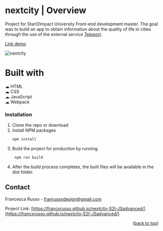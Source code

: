 # nextcity | Overview

Project for Start2Impact University Front-end development master. The goal was to build an app to obtain information about the quality of life in cities through the use of the external service <a href="https://teleport.org/">Teleport</a>.

<a href="https://francxrusso.github.io/nextcity-S2I-JSadvanced/">Link demo</a>

![nextcity](https://github.com/francxrusso/nextcity-S2I-JSAdvanced/assets/98696732/b9cfa515-1d9e-45b9-bf8d-64ba4d03e603)

# Built with

☁︎ HTML<br>
☁︎ CSS<br>
☁︎ JavaScript<br>
☁︎ Webpack<br>

### Installation

1. Clone the repo or download
2. Install NPM packages
   ```sh
   npm install
   ```
3. Build the project for production by running.
   ```sh
    npm run build
   ```
4. After the build process completes, the built files will be available in the dist folder.

## Contact

Francesca Russo - franrussodesign@gmail.com

Project Link: [https://francxrusso.github.io/nextcity-S2I-JSadvanced/](https://francxrusso.github.io/nextcity-S2I-JSadvanced/)

<p align="right">(<a href="#readme-top">back to top</a>)</p>
